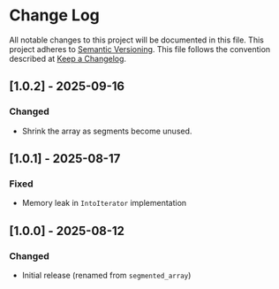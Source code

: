 # Change Log

All notable changes to this project will be documented in this file.
This project adheres to [Semantic Versioning](http://semver.org/).
This file follows the convention described at
[Keep a Changelog](http://keepachangelog.com/en/1.0.0/).

## [1.0.2] - 2025-09-16
### Changed
- Shrink the array as segments become unused.

## [1.0.1] - 2025-08-17
### Fixed
- Memory leak in `IntoIterator` implementation

## [1.0.0] - 2025-08-12
### Changed
- Initial release (renamed from `segmented_array`)
